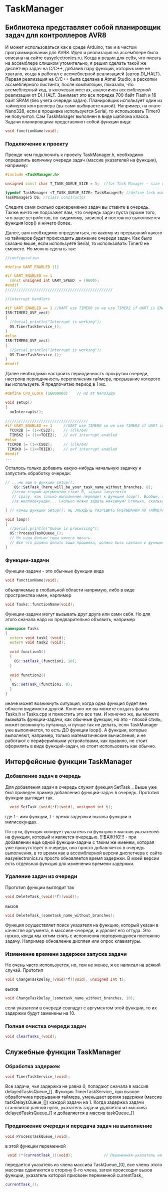 # TaskManager
## Библиотека представляет собой планировщик задач для контроллеров AVR8
И может использоваться как в среде Arduino, так и в чистом программировании для AVR8.
Идея и реализация на ассемблере была описана на сайте easyelectronics.ru. Когда я решил для себя, что писать
на ассемблере слишком утомительно, я решил сделать такой же диспетчер задач на С/С++, добавив 
пару функций, которых мне не хватало, когда я работал с ассмеблерной реализацией (автор DI_HALT).
Первая реализация на С/С++ была сделана в Atmel Studio, а раскопки ассмеблерного листинга, после компиляции,
показали, что ассмеблерный код, в ключевых местах, аналогичен ассемблерной реализации от DI_HALT. 
Занимает это все порядка 700 байт Flash и 16 байт SRAM (без учета очереди задач).
Планировщик использует один из таймеров контроллера (вы сами выбираете какой). Например, на плате Nano328, 
если в прошивке используется Serial, то использовать Timer0 не получится.
Сам TaskManager выполнен в виде шаблона класса.
Задачи планировщика представляют собой функции вида:

```C++
void functionName(void);
```

### Подключение к проекту

Прежде чем подключить к проекту TaskManager.h, необходимо определить величину 
очереди задач (массив указателей на функции), например:

```C++
#include <TaskManager.h>

unsigned const char T_TASK_QUEUE_SIZE = 5;  //for Task Manager - size of Task Queue

typedef TaskManager <T_TASK_QUEUE_SIZE> TaskManager5; //define task manager with queue size lenght = 5
TaskManager5 OS; //class constructor
``` 
Следите сами сколько одновременно задач вы ставите в очередь.
Также ничто не подскажет вам, что очередь задач пуста (кроме того, что ваше устройство, по-видимому, зависло)
и постоянно выполняется функция loop() и ничего более.

Далее, вам необходимо определиться, по какому из прерываний какого 
из таймеров будет происходить движение очереди задач.
Как было сказано выше, если используете Serial, то использовать Timer0
не сможете. Но можно сделать так:

```C++
//configuration

#define UART_ENABLED (1)

#if UART_ENABLED == 1
  const unsigned int UART_SPEED  = (9600);
#endif
////////////////////////////////////////////////

//interrupt handlers

#if UART_ENABLED == 1 //UART use TIMER0 so we use TIMER2 if UART is ENABLED
ISR(TIMER2_OVF_vect)
{
  //Serial.println("Interrupt is working");
  OS.TimerTaskService_();
}
#else
ISR(TIMER0_OVF_vect)
{
  //Serial.println("Interrupt is working");
  OS.TimerTaskService_();
}
#endif
```
Далее необходимо настроить периодичность прокрутки очереди, настроив периодичность
переполнения таймера, прерывание которого вы используете. Я предпочитаю период в 1 мс.

```C++
#define CPU_CLOCK (16000000) 	// Hz at Nano328p

void setup()
{
  noInterrupts();
  
/////////////////////////////////////
#if UART_ENABLED == 1     //UART use TIMER0 so we use TIMER2 if UART is ENABLED
  TCCR2B |= (1<<CS22);    // (clk/64)
  TIMSK2 |= (1<<TOIE2);   // ovf interrupt enabled
#else
 TCCR0B |= (1<<CS02);     // (clk/64)
 TIMSK0 |= (1<<TOIE0);    // ovf interrupt enabled
#endif
...
```
Осталось только добавить какую-нибудь начальную задачку и запустить обработку очереди:

```C++
// ...мы еще в функции setup();
    OS::SetTask_(here_will_be_your_task_name_without_branches, 0); 
   //если вторым аргументом стоит 0, задача запустится 
   // сразу, как только выполнение перейдет к функции loop(). Вообще, это задержка выполнения задачи, в моём случае - 
   //в миллисекундах... Сколько можно задать максимум? Столько, сколько позволяет unsigned int.

} // конец функции Setup(); НЕ ЗАБУДЬТЕ РАЗРЕШИТЬ ПРЕРЫВАНИЯ ПО ТАЙМЕРАМ И ГЛОБАЛЬНО

void loop()
{
  //Serial.println("Queue is processing");
  OS::ProcessTaskQueue_();
  // Не надо больше сюда ничего писать.
  // Все что должна делать ваша прошивка, должно быть сделано в функциях-задачах
}
```


### Функции-задачи
Функции-задачи - это обычные функции вида

```C++
void functionName(void);
```
объявляемые в глобальной области напрямую, либо в виде пространства имен, нарпимер

```C++
void Tasks::functionName(void);
```
Функции-задачи могут вызывать друг друга или сами себя. Но для этого сначала надо их 
предварительно объявить, например

```C++
namespace Tasks
{
  extern void task1 (void);
  extern void task2 (void);
  
  void function1()
  {
    OS::setTask_(function2, 10);
  }
  
  void function2()
  {
   OS::setTask_(function1, 0);
  }
}
```
иначе может возникнуть ситуация, когда одна функция будет вне области видимости другой.
Конечно же вы можете создать файлы Tasks.h и Tasks.cpp и поместить это все там.
И конечно же, вы можете вызывать функции-задачи, как обычные функции, но это - 
плохой стиль, может возникнуть путаница, и лучше так не делать, если TaskManager 
уже выполняется, то есть ДО функции loop().
А функции, которые выполняют, например, только математические вычисления, и не работают с периферийными устройствами, как правило, не стоит
оформлять в виде функций-задач, их стоит использовать как обычно.

## Интерфейсные функции TaskManager
### Добавление задач в очередь

Для добавления задач в очередь служит фуекция SetTask_.
Выше уже был приведен пример добавления функций-задач в очередь.
Прототип функции выглядит так.

```C++
  void SetTask_(void(*f)(void), unsigned int t);
```
где f -  имя функции, t - время задержки вызова функции в милисекундах.

По сути, функция копирует указатель на функцию в массив указателей на функции, который и является очередью.
!!!ВАЖНО!!! - при добавлении еще одной функции-задачи с таким же именем, которая уже присутствует в очереди, она просто добавляется в очередь
выполнения, в то время как в ассемблерной версии диспетчера с сайта easyelectronics.ru просто обновляется время задержки. В моей версии есть
отдельная функция для изменения времени задержки.

### Удаление задач из очереди

Прототип функции выглядит так

```C++
void DeleteTask_(void(*f)(void));
```
вызов

```C++
void DeleteTask_(sometask_name_without_branches);
```
Функция осуществляет поиск указателя на функцию, который указан в качестве аргумента, в массиве-очереди, и удаляет его оттуда.
Это нужно, когда мы хотим снять с исполнения повторяющуюся постоянно задачу. Например обновление дисплея или опрос клавиатуры.

### Изменение времени задержки запуска задачи

Не очень часто используется, но, тем не менее, я ее написал на всякий случай. Прототип 

```C++
void ChangeTaskDelay_(void(*f)(void), unsigned int t);
```
вызов

```C++
void ChangeTaskDelay_(sometask_name_without_branches, 10);
```
если указатели в очереди совпадут с аргументом этой функции, то их задержки будут заменены на 10.

### Полная очистка очереди задач

```C++
void clearTasks_(void);
```
## Служебные функции TaskManager

### Обработка задержек

```C++
void TimerTaskService_(void);
```
Все задачи, чья задержка не равна 0, попадают сначала в массив delayedTasksQueue_[]. Функция TimerTaskService_ при вызове 
обработчика прерывания таймера, уменьшает время задержки (массив taskDelaysQueue_[]) каждой задачи на 1. Когда задержка
задачи становится равной нулю, указатель задачи удаляется из массива delayedTasksQueue_[] и добавляется в массив taskQueue_[]

### Продвижение очереди и передача задач на выполнение

```C++
void ProcessTaskQueue_(void);
```
в этой функции переменной 

```C++
 void (*(currentTask_))(void);				// Переменная-указатель на функцию
```
передается указатель из члена массива TaskQueue_[0], все члены этого массива сдвигаются в сторону 0-го члена, затем
происходит вызов функции, указатель которой присвоен переменной currentTask_

```C++
currentTask_();
```
